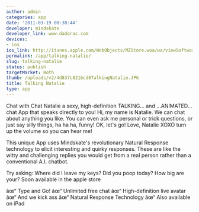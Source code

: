 ```yaml
---
author: admin
categories: app
date: '2011-03-19 00:30:44'
developer: mindskate
developer_link: www.dadorac.com
devices: 
- ios
ios_link: http://itunes.apple.com/WebObjects/MZStore.woa/wa/viewSoftware?id=385464825&mt=8
permalink: /app/talking-natalie/
slug: talking-natalie
status: publish
targetMarket: Both
thumb: /uploads/v2/4d837c821bcd6TalkingNatalie.JPG
title: Talking Natalie
type: app
---
```


Chat with Chat Natalie a sexy, high-definition TALKING… and …ANIMATED… chat App that speaks directly to you! Hi, my name is Natalie. We can chat about anything you like. You can even ask me personal or trick questions, or just say silly things, ha ha ha, funny! OK, let's go! Love, Natalie XOXO turn up the volume so you can hear me!

This unique App uses Mindskate's revolutionary Natural Response technology to elicit interesting and quirky responses. These are like the witty and challenging replies you would get from a real person rather than a conventional A.I. chatbot.

Try asking:
Where did I leave my keys?
Did you poop today?
How big are your?
Soon available in the apple store

âœ“ Type and Go!
âœ“ Unlimited free chat
âœ“ High-definition live avatar
âœ“ And we kick ass
âœ“ Natural Response Technology
âœ“ Also available on iPad